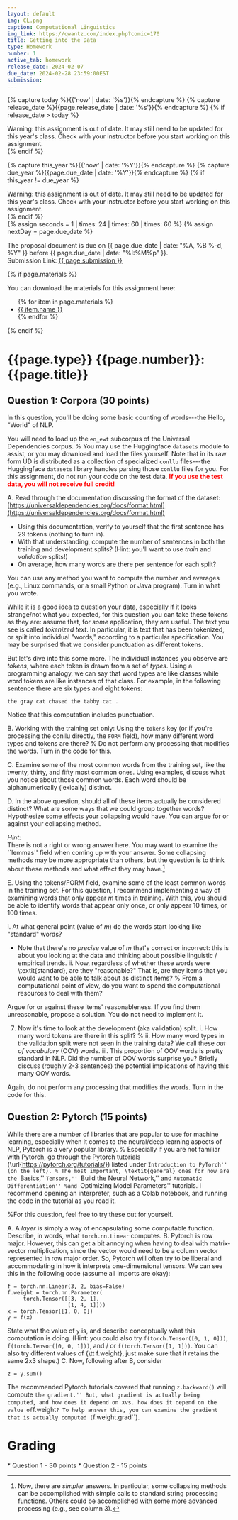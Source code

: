 ```yaml
---
layout: default
img: CL.png
caption: Computational Linguistics
img_link: https://qwantz.com/index.php?comic=170 
title: Getting into the Data
type: Homework
number: 1
active_tab: homework
release_date: 2024-02-07
due_date: 2024-02-28 23:59:00EST
submission: 
---
```


<!-- Check whether the assignment is ready to release -->
{% capture today %}{{'now' | date: '%s'}}{% endcapture %}
{% capture release_date %}{{page.release_date | date: '%s'}}{% endcapture %}
{% if release_date > today %} 
<div class="alert alert-danger">
Warning: this assignment is out of date.  It may still need to be updated for this year's class.  Check with your instructor before you start working on this assignment.
</div>
{% endif %}
<!-- End of check whether the assignment is up to date -->


<!-- Check whether the assignment is up to date -->
{% capture this_year %}{{'now' | date: '%Y'}}{% endcapture %}
{% capture due_year %}{{page.due_date | date: '%Y'}}{% endcapture %}
{% if this_year != due_year %} 
<div class="alert alert-danger">
Warning: this assignment is out of date.  It may still need to be updated for this year's class.  Check with your instructor before you start working on this assignment.
</div>
{% endif %}
<!-- End of check whether the assignment is up to date -->


<div class="alert alert-info">
{% assign seconds = 1 | times: 24 | times: 60 | times: 60 %}
{% assign nextDay = page.due_date %}

The proposal document is due on {{ page.due_date | date: "%A, %B %-d, %Y" }} before {{ page.due_date | date: "%I:%M%p" }}.
<br>
Submission Link: <a href="{{page.submission}}">{{ page.submission }}</a>
</div>

{% if page.materials %}
<div class="alert alert-info">
You can download the materials for this assignment here:
<ul>
{% for item in page.materials %}
<li><a href="{{item.url}}">{{ item.name }}</a></li>
{% endfor %}
</ul>
</div>
{% endif %}


{{page.type}} {{page.number}}: {{page.title}}
=============================================================


## Question 1: Corpora (30 points)
In this question, you'll be doing some basic counting of words---the Hello, "World" of NLP.


You will need to load up the ``en_ewt`` subcorpus of the Universal Dependencies corpus. %
You may use the Huggingface ``datasets`` module to assist, or you may download and load the files yourself.
Note that in its raw form UD is distributed as a collection of specialized ``conllu`` files---the Huggingface ``datasets`` library handles parsing those ``conllu`` files for you.
For this assignment, do not run your code on the test data.
<span style="color:red"> **If you use the test data, you will not receive full credit!** </span>

A. Read through the documentation discussing the format of the dataset:  [https://universaldependencies.org/docs/format.html](https://universaldependencies.org/docs/format.html)
  
  * Using this documentation, verify to yourself that the first sentence has 29 tokens (nothing to turn in).
  * With that understanding, compute the number of sentences in both the training and development splits?
  (Hint: you'll want to use _train_ and _validation_ splits!)
  * On average, how many words are there per sentence for each split?

You can use any method you want to compute the number and averages (e.g., Linux commands, or a small Python or Java program). Turn in what you wrote. 


While it is a good idea to question your data, especially if it looks strange/not what you expected, for this question you can take these tokens as they are: assume that, for _some_ application, they are useful.
The text you see is called _tokenized text_.
In particular, it is text that has been tokenized, or split into individual "words," according to a particular specification.
You may be surprised that we consider punctuation as different tokens.


But let's dive into this some more.
The individual instances you observe are _tokens_, where each token is drawn from a set of _types_.
Using a programming analogy, we can say that word types are like classes while word tokens are like instances of that class.
For example, in the following sentence there are six types and eight tokens:

  ```
  the gray cat chased the tabby cat .
  ```


Notice that this computation includes punctuation.

B. Working with the training set only: Using the ``tokens`` key (or if you're processing the conllu directly, the ``FORM`` field), how many different word types and tokens are there? %
  Do not perform any processing that modifies the words.
  Turn in the code for this.

C. Examine some of the most common words from the training set, like the twenty, thirty, and fifty most common ones.
  Using examples, discuss what you notice about those common words.
  Each word should be alphanumerically (lexically) distinct.

D. In the above question, should all of these items actually be considered distinct?
  What are some ways that we could group together words?
  Hypothesize some effects your collapsing would have.
  You can argue for or against your collapsing method.

  _Hint:_
  <br>
  There is not a right or wrong answer here.
  You may want to examine the ``lemmas'' field when coming up with your answer.
  Some collapsing methods may be more appropriate than others, but the question is to think about these methods and what effect they may have.[^1]
  
  
 [^1]: Now, there are _simpler_ answers.   In particular, some collapsing methods can be accomplished with simple calls to standard string processing functions.   Others could be accomplished with some more advanced processing (e.g., see column 3).


E. Using the tokens/FORM field, examine some of the least common words in the training set.
  For this question, I recommend implementing a way of examining words that only appear $m$ times in training. With this, you should be able to identify words that appear only once, or only appear 10 times, or 100 times.
  
  i. At what general point (value of $`m`$) do the words start looking like "standard" words?
   * Note that there's no _precise_ value of $m$ that's correct or incorrect: this is about you looking at the data and thinking about possible linguistic / empirical trends.
  ii. Now, regardless of whether these words were \textit{standard}, are they "reasonable?"
  That is, are they items that you would want to be able to talk about as distinct items? %
  From a computational point of view, do you want to spend the computational resources to deal with them?

  Argue for or against these items' reasonableness.  If you find them unreasonable, propose a solution.   You do not need to implement it.



7. Now it's time to look at the development (aka validation) split.
  i.  How many word tokens are there in this split? %
  ii.  How many word types in the validation split were not seen in the training data? We call these _out of vocabulary_ (OOV) words.
  iii. This proportion of OOV words is pretty standard in NLP. Did the number of OOV words surprise you? Briefly discuss (roughly 2-3 sentences) the potential implications of having this many OOV words.

  Again, do not perform any processing that modifies the words.
  Turn in the code for this.
  


## Question 2: Pytorch (15 points)
While there are a number of libraries that are popular to use for machine learning, especially when it comes to the neural/deep learning aspects of NLP, Pytorch is a very popular library. %
Especially if you are not familiar with Pytorch, go through the Pytorch tutorials (\url{https://pytorch.org/tutorials/}) listed under ``Introduction to PyTorch'' (on the left). %
The most important, \textit{general} ones for now are the ``Basics,'' ``Tensors,'' ``Build the Neural Network,'' and ``Automatic Differentiation'' %and ``Optimizing Model Parameters'' 
tutorials.
I recommend opening an interpreter, such as a Colab notebook, and running the code in the tutorial as you read it.

%For this question, feel free to try these out for yourself.


A. A _layer_ is simply a way of encapsulating some computable function. Describe, in words, what ``torch.nn.Linear`` computes.
B. Pytorch is row major. However, this can get a bit annoying when having to deal with matrix-vector multiplication, since the vector would need to be a column vector represented in row major order. So, Pytorch will often try to be liberal and accommodating in how it interprets one-dimensional tensors. We can see this in the following code (assume all imports are okay):
```
f = torch.nn.Linear(3, 2, bias=False)
f.weight = torch.nn.Parameter(
     torch.Tensor([[3, 2, 1], 
                   [1, 4, 1]]))
x = torch.Tensor([1, 0, 0])
y = f(x)
```
State what the value of ``y`` is, and describe conceptually what this computation is doing. (Hint: you could also try ``f(torch.Tensor([0, 1, 0]))``,  ``f(torch.Tensor([0, 0, 1]))``, and / or ``f(torch.Tensor([1, 1]))``. You can also try different values of {\tt f.weight}, just make sure that it retains the same 2x3 shape.)
C. Now, following after B, consider
```
z = y.sum()
```
The recommended Pytorch tutorials covered that running ``z.backward()`` will compute ``the gradient.'' But, what gradient is actually being computed, and how does it depend on ``x`` vs. how does it depend on the value of ``f.weight``? To help answer this, you can examine the gradient that is actually computed (``f.weight.grad``).








# Grading
<div class="alert alert-warning" markdown="1">
* Question 1 - 30 points
* Question 2 - 15 points
</div>
